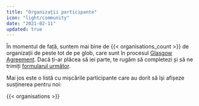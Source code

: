 ```yaml
---
title: "Organizații participante"
icon: "light/community"
date: "2021-02-11"
updated: true
---
```


În momentul de față, suntem mai bine de {{< organisations_count >}} de organizații de peste tot de pe glob, care sunt în procesul [Glasgow Agreement](../agreement). Dacă ți-ar plăcea să iei parte, te rugăm să completezi și să ne trimiți [formularul următor](../contact).

Mai jos este o listă cu mișcările participante care au dorit să își afișeze susținerea pentru noi:  

{{< organisations >}}